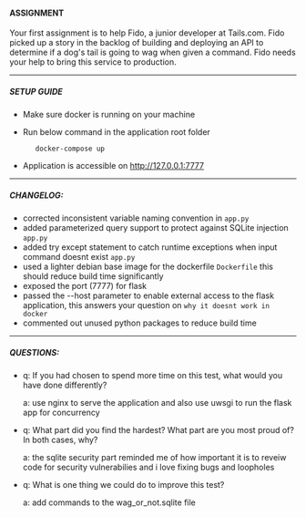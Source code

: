 #### **ASSIGNMENT**
Your first assignment is to help Fido, a junior developer at Tails.com. Fido picked up a story in the backlog of building and deploying an API to determine if a dog's tail is going to wag when given a command. Fido needs your help to bring this service to production.

----

##### SETUP GUIDE

- Make sure docker is running on your machine
- Run below command in the application root folder


         docker-compose up


- Application is accessible on http://127.0.0.1:7777
----
##### CHANGELOG:

- corrected inconsistent variable naming convention in `app.py`
- added parameterized query support to protect against SQLite injection `app.py` 
- added try except statement to catch runtime exceptions when input command doesnt exist `app.py`
- used a lighter debian base image for the dockerfile `Dockerfile` this should reduce build time significantly
- exposed the port (7777) for flask
- passed the --host parameter to enable external access to the flask application, this answers your question on `why it doesnt work in docker`
- commented out unused python packages to reduce build time




----

##### QUESTIONS:


- q: If you had chosen to spend more time on this test, what would you have done differently?
  
  a: use nginx to serve the application and also use uwsgi to run the flask app for concurrency

- q: What part did you find the hardest? What part are you most proud of? In both cases, why?

  a: the sqlite security part reminded me of how important it is to reveiw code for security vulnerabilies and i love fixing bugs and loopholes


- q: What is one thing we could do to improve this test?

  a: add commands to the wag_or_not.sqlite file 

